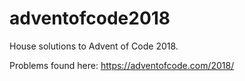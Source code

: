 # adventofcode2018
House solutions to Advent of Code 2018.

Problems found here: https://adventofcode.com/2018/